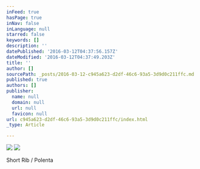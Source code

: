 ```yaml
---
inFeed: true
hasPage: true
inNav: false
inLanguage: null
starred: false
keywords: []
description: ''
datePublished: '2016-03-12T04:37:56.157Z'
dateModified: '2016-03-12T04:37:49.203Z'
title: ''
author: []
sourcePath: _posts/2016-03-12-c945a623-d2df-46c6-93a5-3d9d0c211ffc.md
published: true
authors: []
publisher:
  name: null
  domain: null
  url: null
  favicon: null
url: c945a623-d2df-46c6-93a5-3d9d0c211ffc/index.html
_type: Article

---
```

![](https://the-grid-user-content.s3-us-west-2.amazonaws.com/67619375-8652-42a4-80a4-e8f21146ebde.jpg)
![](https://the-grid-user-content.s3-us-west-2.amazonaws.com/5e11d03e-12e0-401e-bd8a-129aa63528af.jpg)

Short Rib / Polenta